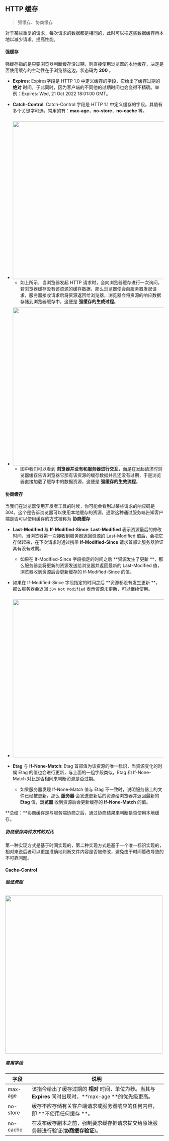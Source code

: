 ## HTTP 缓存

> 强缓存、协商缓存

对于某些重复的请求，每次请求的数据都是相同的，此时可以把这些数据缓存再本地以减少请求，提高性能。

#### 强缓存

强缓存指的是只要浏览器判断缓存没过期，则直接使用浏览器的本地缓存，决定是否使用缓存的主动性在于浏览器这边，状态码为 **200** 。

- **Expires**:	Expires字段是 HTTP 1.0 中定义缓存的字段，它给出了缓存过期的 **绝对** 时间。于此同时，因为客户端的不同他的过期时间也会变得不精确。举例：Expires: Wed, 21 Oct 2022 18:01:00 GMT。

- **Catch-Control**:	Catch-Control 字段是 HTTP 1.1 中定义缓存的字段。其值有多个关键字可选，常用的有：**max-age**，**no-store**，**no-cache** 等。

- <img src="https://blog-assets-1301745442.cos.ap-nanjing.myqcloud.com/assets/image-20220513202226342.png" style="width:500px;margin-left:0px;margin-top:10px" />
  
  - 如上所示，当浏览器发起 HTTP 请求时，会向浏览器缓存进行一次询问，若浏览器缓存没有该资源的缓存数据，那么浏览器便会向服务器发起请求，服务器接收请求后将资源返回给浏览器，浏览器会将资源的响应数据存储到浏览器缓存中，这便是 **强缓存的生成过程**。
  
- <img src="https://blog-assets-1301745442.cos.ap-nanjing.myqcloud.com/assets/image-20220513202410184.png" style="width:500px;margin-left:0px;margin-top:10px" />

  - 图中我们可以看到 **浏览器并没有和服务器进行交互**，而是在发起请求时浏览器缓存告诉浏览器它那有该资源的缓存数据并且还没有过期，于是浏览器直接加载了缓存中的数据资源，这便是 **强缓存的生效流程**。

#### 协商缓存

当我们在浏览器使用开发者工具的时候，你可能会看到过某些请求的响应码是 304，这个是告诉浏览器可以使用本地缓存的资源，通常这种通过服务端告知客户端是否可以使用缓存的方式被称为 **协商缓存**

- **Last-Modified** 与 **If-Modified-Since**:	**Last-Modified** 表示资源最后的修改时间，当浏览器第一次接收到服务器返回资源的 Last-Modified 值后，会把它存储起来，在下次请求时通过携带 **If-Modified-Since** 请求首部让服务器验证其有没有过期。
  - 如果在 If-Modified-Since 字段指定的时间之后 **资源发生了更新 **，那么服务器会将更新的资源发送给浏览器并返回最新的 Last-Modified 值，浏览器收到资源后会更新缓存的 If-Modified-Since 的值。
 - 如果在 If-Modified-Since 字段指定的时间之后 **资源都没有发生更新 **，那么服务器会返回 `304 Not Modified` 表示资源未更新，可以继续使用。

- <img src="https://blog-assets-1301745442.cos.ap-nanjing.myqcloud.com/assets/image-20220513202611640.png" style="width:500px;margin-left:0px;margin-top:10px" />

- **Etag** 与 **If-None-Match**:	Etag 首部值为该资源的唯一标识，当资源变化的时候 Etag 的值也会进行更新，与上面的一组字段类似，Etag 和 If-None-Match 对比是否相同来判断资源是否过期。
  - 如果服务器发现 If-None-Match 值与 Etag 不一致时，说明服务器上的文件已经被更新，那么 **服务器** 会发送更新后的资源给浏览器并返回最新的 **Etag** 值，**浏览器** 收到资源后会更新缓存的 **If-None-Match** 的值。

**总结：**协商缓存是与服务端协商之后，通过协商结果来判断是否使用本地缓存。

#####  协商缓存两种方式的对比

第一种实现方式是基于时间实现的，第二种实现方式是基于一个唯一标识实现的，相对来说后者可以更加准确地判断文件内容是否被修改，避免由于时间篡改导致的不可靠问题。

#### Cache-Control 

##### 验证流程

<img src="https://blog-assets-1301745442.cos.ap-nanjing.myqcloud.com/assets/image-20220513203700964.png" style="width:500px;margin-left:0px;margin-top:10px" />

##### 常用字段

| 字段     | 说明                                                         |
| -------- | ------------------------------------------------------------ |
| max-age  | 该指令给出了缓存过期的 **相对** 时间，单位为秒。当其与 **Expires** 同时出现时，**max-age **的优先级更高。 |
| no-store | 缓存不应存储有关客户端请求或服务器响应的任何内容，即 **不使用任何缓存 **。 |
| no-cache | 在发布缓存副本之前，强制要求缓存把请求提交给原始服务器进行验证(**协商缓存验证**)。 |